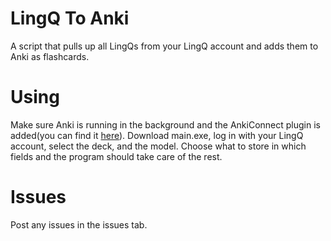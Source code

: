 # LingQ To Anki
A script that pulls up all LingQs from your LingQ account and adds them to Anki as flashcards.

# Using
Make sure Anki is running in the background and the AnkiConnect plugin is added(you can find it [here](https://ankiweb.net/shared/info/2055492159)). Download main.exe, log in with your LingQ account, select the deck, and the model. Choose what to store in which fields and the program should take care of the rest.

# Issues
Post any issues in the issues tab.
